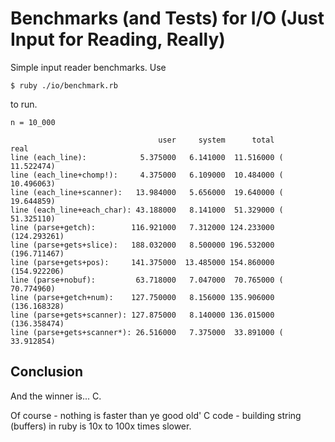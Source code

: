 # Benchmarks (and Tests) for I/O   (Just Input for Reading, Really)


Simple input reader benchmarks.
Use

    $ ruby ./io/benchmark.rb

to run.


```
n = 10_000

                                 user     system      total        real
line (each_line):            5.375000   6.141000  11.516000 ( 11.522474)
line (each_line+chomp!):     4.375000   6.109000  10.484000 ( 10.496063)
line (each_line+scanner):   13.984000   5.656000  19.640000 ( 19.644859)
line (each_line+each_char): 43.188000   8.141000  51.329000 ( 51.325110)
line (parse+getch):        116.921000   7.312000 124.233000 (124.293261)
line (parse+gets+slice):   188.032000   8.500000 196.532000 (196.711467)
line (parse+gets+pos):     141.375000  13.485000 154.860000 (154.922206)
line (parse+nobuf):         63.718000   7.047000  70.765000 ( 70.774960)
line (parse+getch+num):    127.750000   8.156000 135.906000 (136.168328)
line (parse+gets+scanner): 127.875000   8.140000 136.015000 (136.358474)
line (parse+gets+scanner*): 26.516000   7.375000  33.891000 ( 33.912854)
```


## Conclusion

And the winner is...  C.

Of course - nothing is faster than ye good old' C code  - building string (buffers)
in ruby is 10x to 100x times slower.
